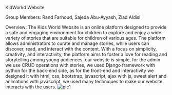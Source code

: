 KidWorkd Website

Group Members: Rand Farhoud, Sajeda Abu-Ayyash, Ziad Aldisi

Overview:
The Kids World Website is an online platform designed to provide a safe and engaging environment for children to explore and enjoy a wide variety of stories that are suitable for children of various ages. The platform allows administrators to curate and manage stories, while users can discover, read, and interact with the content. With a focus on simplicity, creativity, and interactivity, the platform aims to foster a love for reading and storytelling among young audiences.
our website is simple, for the admin we use CRUD operations with stories, we used Django framework with python for the back-end side, as for the front-end and interactivity we designed it with html, css, bootstrap, javascript, ajax with js, sweet alert and animations with javascript, we used many techniques to make our website interacts with the users.
![pic1](images/33)
